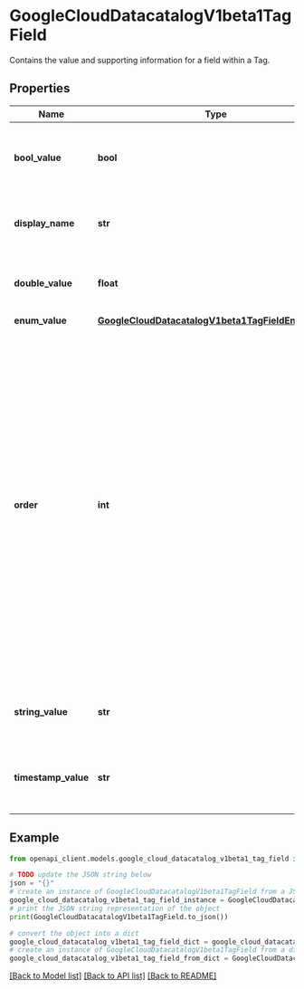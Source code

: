 # GoogleCloudDatacatalogV1beta1TagField

Contains the value and supporting information for a field within a Tag.

## Properties

Name | Type | Description | Notes
------------ | ------------- | ------------- | -------------
**bool_value** | **bool** | Holds the value for a tag field with boolean type. | [optional] 
**display_name** | **str** | Output only. The display name of this field. | [optional] [readonly] 
**double_value** | **float** | Holds the value for a tag field with double type. | [optional] 
**enum_value** | [**GoogleCloudDatacatalogV1beta1TagFieldEnumValue**](GoogleCloudDatacatalogV1beta1TagFieldEnumValue.md) |  | [optional] 
**order** | **int** | Output only. The order of this field with respect to other fields in this tag. It can be set in Tag. For example, a higher value can indicate a more important field. The value can be negative. Multiple fields can have the same order, and field orders within a tag do not have to be sequential. | [optional] [readonly] 
**string_value** | **str** | Holds the value for a tag field with string type. | [optional] 
**timestamp_value** | **str** | Holds the value for a tag field with timestamp type. | [optional] 

## Example

```python
from openapi_client.models.google_cloud_datacatalog_v1beta1_tag_field import GoogleCloudDatacatalogV1beta1TagField

# TODO update the JSON string below
json = "{}"
# create an instance of GoogleCloudDatacatalogV1beta1TagField from a JSON string
google_cloud_datacatalog_v1beta1_tag_field_instance = GoogleCloudDatacatalogV1beta1TagField.from_json(json)
# print the JSON string representation of the object
print(GoogleCloudDatacatalogV1beta1TagField.to_json())

# convert the object into a dict
google_cloud_datacatalog_v1beta1_tag_field_dict = google_cloud_datacatalog_v1beta1_tag_field_instance.to_dict()
# create an instance of GoogleCloudDatacatalogV1beta1TagField from a dict
google_cloud_datacatalog_v1beta1_tag_field_from_dict = GoogleCloudDatacatalogV1beta1TagField.from_dict(google_cloud_datacatalog_v1beta1_tag_field_dict)
```
[[Back to Model list]](../README.md#documentation-for-models) [[Back to API list]](../README.md#documentation-for-api-endpoints) [[Back to README]](../README.md)


